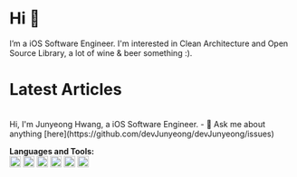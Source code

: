# Hi 👋 
I’m a iOS Software Engineer. I'm interested in Clean Architecture and Open Source Library, a lot of wine & beer something :).

# Latest Articles

<br />
Hi, I'm Junyeong Hwang, a iOS Software Engineer.
- 💬 Ask me about anything [here](https://github.com/devJunyeong/devJunyeong/issues)

**Languages and Tools:**  
<code><img height="20" src="https://img.shields.io/badge/iOS-000000?style=flat-squaree&logo=Apple&logoColor=white"></code>
<code><img height="20" src="https://img.shields.io/badge/Swift-FA7343?style=flat-squaree&logo=Swift&logoColor=white"></code>
<code><img height="20" src="https://img.shields.io/badge/RxSwift-B7178c?style=flat-squaree&logo=ReactiveX&logoColor=white"></code>
<code><img height="20" src="https://img.shields.io/badge/Python-3776AB?style=flat-squaree&logo=Python&logoColor=white"></code>
<code><img height="20" src="https://img.shields.io/badge/Kotlin-CC342D?style=flat-squaree&logo=Kotlin&logoColor=white"></code>
<code><img height="20" src="https://img.shields.io/badge/Java-CC342D?style=flat-squaree&logo=Java&logoColor=white"></code>
